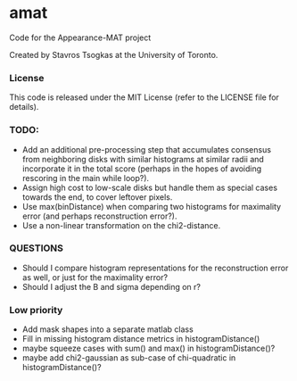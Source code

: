 # amat
Code for the Appearance-MAT project

Created by Stavros Tsogkas at the University of Toronto.

### License

This code is released under the MIT License (refer to the LICENSE file for details).

### TODO:
- Add an additional pre-processing step that accumulates consensus from neighboring 
    disks with similar histograms at similar radii and incorporate it in the total score 
    (perhaps in the hopes of avoiding rescoring in the main while loop?).
- Assign high cost to low-scale disks but handle them as special cases towards the end, to cover leftover pixels.
- Use max(binDistance) when comparing two histograms for maximality error (and perhaps reconstruction error?).
- Use a non-linear transformation on the chi2-distance.



### QUESTIONS
- Should I compare histogram representations for the reconstruction error as well, or just for the maximality error?
- Should I adjust the B and sigma depending on r?

### Low priority
- Add mask shapes into a separate matlab class
- Fill in missing histogram distance metrics in histogramDistance()
- maybe squeeze cases with sum() and max() in histogramDistance()?
- maybe add chi2-gaussian as sub-case of chi-quadratic in histogramDistance()?

